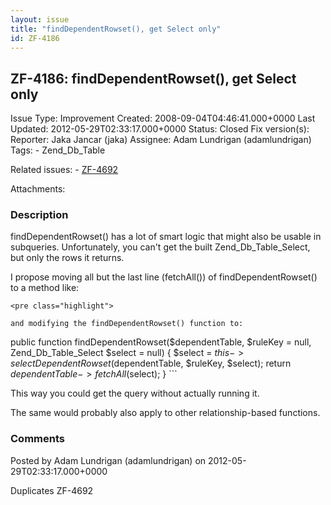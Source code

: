 ```yaml
---
layout: issue
title: "findDependentRowset(), get Select only"
id: ZF-4186
---
```


ZF-4186: findDependentRowset(), get Select only
-----------------------------------------------

 Issue Type: Improvement Created: 2008-09-04T04:46:41.000+0000 Last Updated: 2012-05-29T02:33:17.000+0000 Status: Closed Fix version(s): 
 Reporter:  Jaka Jancar (jaka)  Assignee:  Adam Lundrigan (adamlundrigan)  Tags: - Zend\_Db\_Table
 
 Related issues: - [ZF-4692](/issues/browse/ZF-4692)
 
 Attachments: 
### Description

findDependentRowset() has a lot of smart logic that might also be usable in subqueries. Unfortunately, you can't get the built Zend\_Db\_Table\_Select, but only the rows it returns.

I propose moving all but the last line (fetchAll()) of findDependentRowset() to a method like:

 
    <pre class="highlight">
    
    and modifying the findDependentRowset() function to:


public function findDependentRowset($dependentTable, $ruleKey = null, Zend\_Db\_Table\_Select $select = null) { $select = $this->selectDependentRowset($dependentTable, $ruleKey, $select); return $dependentTable->fetchAll($select); } ```

This way you could get the query without actually running it.

The same would probably also apply to other relationship-based functions.

 

 

### Comments

Posted by Adam Lundrigan (adamlundrigan) on 2012-05-29T02:33:17.000+0000

Duplicates ZF-4692

 

 